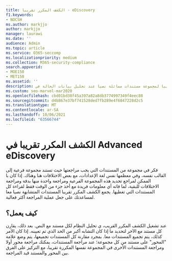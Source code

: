 ```yaml
---
title: الكشف المكرر تقريبا - eDiscovery
f1.keywords:
- NOCSH
ms.author: markjjo
author: markjjo
manager: laurawi
ms.date: ''
audience: Admin
ms.topic: article
ms.service: O365-seccomp
ms.localizationpriority: medium
ms.collection: M365-security-compliance
search.appverid:
- MOE150
- MET150
ms.assetid: ''
description: استخدم الكشف المكرر تقريبا لمجموعة مستندات مماثلة نصيا عند تحليل بيانات الحالة في Advanced eDiscovery.
ms.custom: seo-marvel-mar2020
ms.openlocfilehash: cbd01bd38f45a397a82a8db3774997349f4eec88
ms.sourcegitcommit: d4b867e37bf741528ded7fb289e4f6847228d2c5
ms.translationtype: MT
ms.contentlocale: ar-SA
ms.lasthandoff: 10/06/2021
ms.locfileid: "63566744"
---
```

# <a name="near-duplicate-detection-in-advanced-ediscovery"></a>الكشف المكرر تقريبا في Advanced eDiscovery

فكر في مجموعة من المستندات التي يجب مراجعتها حيث تستند مجموعة فرعية إلى القالب نفسه، وفي معظمها نفس لغة الإعدادات، مع بعض الاختلافات هنا وهناك. إذا كان با الممكن لمراجع تحديد هذه المجموعة الفرعية ومراجعة واحدة منها بدقة ومراجعة الاختلافات للبقية، لما فاته أي معلومات فريدة مع أخذ جزء من الوقت فقط لقراءة كل المستندات التي تغطيها. يجمع الكشف المكرر تقريبا المستندات المتشابهة نصيا معا لمساعدتك على جعل عملية المراجعة أكثر فعالية.

## <a name="how-does-it-work"></a>كيف يعمل؟

عند تشغيل الكشف المكرر القريب، ي تحليل النظام لكل مستند مع النص. بعد ذلك، يقارن كل مستند مع الآخر لتحديد ما إذا كان التشابه أكبر من الحد الذي تم تعيينه. إذا كان الأمر كذلك، يتم تجميع المستندات معا. بمجرد مقارنة كل المستندات تجميعها، يتم وضع علامة "المحور" على مستند من كل مجموعة؛ عند مراجعة المستندات، يمكنك مراجعة محور أولا ومراجعة المستندات الأخرى في المجموعة نفسها المكررة تقريبا، مع التركيز على الفرق بين المحور والمستند قيد المراجعة.
